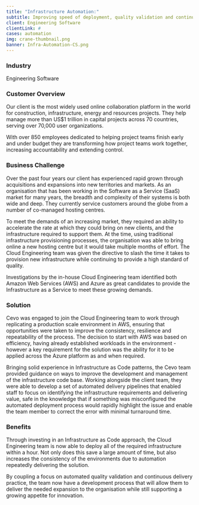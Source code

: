 ```yaml
---
title: "Infrastructure Automation:" 
subtitle: Improving speed of deployment, quality validation and continuous delivery
client: Engineering Software
clientLink: #
cases: automation
img: crane-thumbnail.png
banner: Infra-Automation-CS.png
---
```

### Industry

Engineering Software

### Customer Overview

Our client is the most widely used online collaboration platform in the world for construction, infrastructure, energy and resources projects. They help manage more than US$1 trillion in capital projects across 70 countries, serving over 70,000 user organizations. 

With over 850 employees dedicated to helping project teams finish early and under budget they are transforming how project teams work together, increasing accountability and extending control.

### Business Challenge

Over the past four years our client has experienced rapid grown through acquisitions and expansions into new territories and markets. As an organisation that has been working in the Software as a Service (SaaS) market for many years, the breadth and complexity of their systems is both wide and deep. They currently service customers around the globe from a number of co-managed hosting centres.

To meet the demands of an increasing market, they required an ability to accelerate the rate at which they could bring on new clients, and the infrastructure required to support them. At the time, using traditional infrastructure provisioning processes, the organisation was able to bring online a new hosting centre but it would take multiple months of effort.  The Cloud Engineering team was given the directive to slash the time it takes to provision new infrastructure while continuing to provide a high standard of quality.

Investigations by the in-house Cloud Engineering team identified both Amazon Web Services (AWS) and Azure as great candidates to provide the Infrastructure as a Service to meet these growing demands. 

### Solution

Cevo was engaged to join the Cloud Engineering team to work through replicating a production scale environment in AWS, ensuring that opportunities were taken to improve the consistency, resilience and repeatability of the process.  The decision to start with AWS was based on efficiency, having already established workloads in the environment - however a key requirement for the solution was the ability for it to be applied across the Azure platform as and when required.

Bringing solid experience in Infrastructure as Code patterns, the Cevo team provided guidance on ways to improve the development and management of the infrastructure code base.  Working alongside the client team, they were able to develop a set of automated delivery pipelines that enabled staff to focus on identifying the infrastructure requirements and delivering value, safe in the knowledge that if something was misconfigured the automated deployment process would rapidly highlight the issue and enable the team member to correct the error with minimal turnaround time.

### Benefits

Through investing in an Infrastructure as Code approach, the Cloud Engineering team is now able to deploy all of the required infrastructure within a hour. Not only does this save a large amount of time, but also increases the consistency of the environments due to automation repeatedly delivering the solution.

By coupling a focus on automated quality validation and continuous delivery practice, the team now have a development process that will allow them to deliver the needed expansion to the organisation while still supporting a growing appetite for innovation.